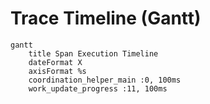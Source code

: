 # Trace Timeline (Gantt)

```mermaid
gantt
    title Span Execution Timeline
    dateFormat X
    axisFormat %s
    coordination_helper_main :0, 100ms
    work_update_progress :11, 100ms
```

